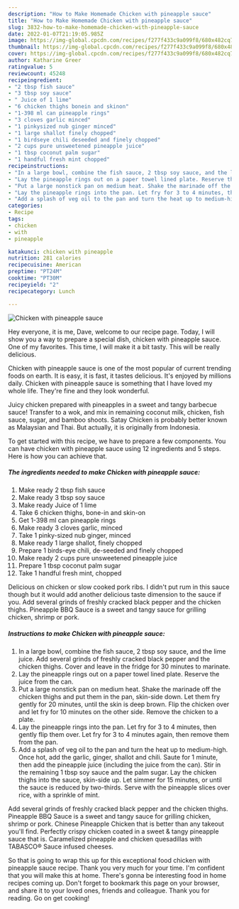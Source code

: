 ```yaml
---
description: "How to Make Homemade Chicken with pineapple sauce"
title: "How to Make Homemade Chicken with pineapple sauce"
slug: 3832-how-to-make-homemade-chicken-with-pineapple-sauce
date: 2022-01-07T21:19:05.985Z
image: https://img-global.cpcdn.com/recipes/f277f433c9a099f8/680x482cq70/chicken-with-pineapple-sauce-recipe-main-photo.jpg
thumbnail: https://img-global.cpcdn.com/recipes/f277f433c9a099f8/680x482cq70/chicken-with-pineapple-sauce-recipe-main-photo.jpg
cover: https://img-global.cpcdn.com/recipes/f277f433c9a099f8/680x482cq70/chicken-with-pineapple-sauce-recipe-main-photo.jpg
author: Katharine Greer
ratingvalue: 5
reviewcount: 45248
recipeingredient:
- "2 tbsp fish sauce"
- "3 tbsp soy sauce"
- " Juice of 1 lime"
- "6 chicken thighs bonein and skinon"
- "1-398 ml can pineapple rings"
- "3 cloves garlic minced"
- "1 pinkysized nub ginger minced"
- "1 large shallot finely chopped"
- "1 birdseye chili deseeded and finely chopped"
- "2 cups pure unsweetened pineapple juice"
- "1 tbsp coconut palm sugar"
- "1 handful fresh mint chopped"
recipeinstructions:
- "In a large bowl, combine the fish sauce, 2 tbsp soy sauce, and the lime juice. Add several grinds of freshly cracked black pepper and the chicken thighs. Cover and leave in the fridge for 30 minutes to marinate."
- "Lay the pineapple rings out on a paper towel lined plate. Reserve the juice from the can."
- "Put a large nonstick pan on medium heat. Shake the marinade off the chicken thighs and put them in the pan, skin-side down. Let them fry gently for 20 minutes, until the skin is deep brown. Flip the chicken over and let fry for 10 minutes on the other side. Remove the chicken to a plate."
- "Lay the pineapple rings into the pan. Let fry for 3 to 4 minutes, then gently flip them over. Let fry for 3 to 4 minutes again, then remove them from the pan."
- "Add a splash of veg oil to the pan and turn the heat up to medium-high. Once hot, add the garlic, ginger, shallot and chili. Saute for 1 minute, then add the pineapple juice (including the juice from the can). Stir in the remaining 1 tbsp soy sauce and the palm sugar. Lay the chicken thighs into the sauce, skin-side up. Let simmer for 15 minutes, or until the sauce is reduced by two-thirds. Serve with the pineapple slices over rice, with a sprinkle of mint."
categories:
- Recipe
tags:
- chicken
- with
- pineapple

katakunci: chicken with pineapple 
nutrition: 281 calories
recipecuisine: American
preptime: "PT24M"
cooktime: "PT30M"
recipeyield: "2"
recipecategory: Lunch

---
```



![Chicken with pineapple sauce](https://img-global.cpcdn.com/recipes/f277f433c9a099f8/680x482cq70/chicken-with-pineapple-sauce-recipe-main-photo.jpg)

Hey everyone, it is me, Dave, welcome to our recipe page. Today, I will show you a way to prepare a special dish, chicken with pineapple sauce. One of my favorites. This time, I will make it a bit tasty. This will be really delicious.

Chicken with pineapple sauce is one of the most popular of current trending foods on earth. It is easy, it is fast, it tastes delicious. It's enjoyed by millions daily. Chicken with pineapple sauce is something that I have loved my whole life. They're fine and they look wonderful.

Juicy chicken prepared with pineapples in a sweet and tangy barbecue sauce! Transfer to a wok, and mix in remaining coconut milk, chicken, fish sauce, sugar, and bamboo shoots. Satay Chicken is probably better known as Malaysian and Thai. But actually, it is originally from Indonesia.


To get started with this recipe, we have to prepare a few components. You can have chicken with pineapple sauce using 12 ingredients and 5 steps. Here is how you can achieve that.

<!--inarticleads1-->

##### The ingredients needed to make Chicken with pineapple sauce:

1. Make ready 2 tbsp fish sauce
1. Make ready 3 tbsp soy sauce
1. Make ready  Juice of 1 lime
1. Take 6 chicken thighs, bone-in and skin-on
1. Get 1-398 ml can pineapple rings
1. Make ready 3 cloves garlic, minced
1. Take 1 pinky-sized nub ginger, minced
1. Make ready 1 large shallot, finely chopped
1. Prepare 1 birds-eye chili, de-seeded and finely chopped
1. Make ready 2 cups pure unsweetened pineapple juice
1. Prepare 1 tbsp coconut palm sugar
1. Take 1 handful fresh mint, chopped


Delicious on chicken or slow cooked pork ribs. I didn&#39;t put rum in this sauce though but it would add another delicious taste dimension to the sauce if you. Add several grinds of freshly cracked black pepper and the chicken thighs. Pineapple BBQ Sauce is a sweet and tangy sauce for grilling chicken, shrimp or pork. 

<!--inarticleads2-->

##### Instructions to make Chicken with pineapple sauce:

1. In a large bowl, combine the fish sauce, 2 tbsp soy sauce, and the lime juice. Add several grinds of freshly cracked black pepper and the chicken thighs. Cover and leave in the fridge for 30 minutes to marinate.
1. Lay the pineapple rings out on a paper towel lined plate. Reserve the juice from the can.
1. Put a large nonstick pan on medium heat. Shake the marinade off the chicken thighs and put them in the pan, skin-side down. Let them fry gently for 20 minutes, until the skin is deep brown. Flip the chicken over and let fry for 10 minutes on the other side. Remove the chicken to a plate.
1. Lay the pineapple rings into the pan. Let fry for 3 to 4 minutes, then gently flip them over. Let fry for 3 to 4 minutes again, then remove them from the pan.
1. Add a splash of veg oil to the pan and turn the heat up to medium-high. Once hot, add the garlic, ginger, shallot and chili. Saute for 1 minute, then add the pineapple juice (including the juice from the can). Stir in the remaining 1 tbsp soy sauce and the palm sugar. Lay the chicken thighs into the sauce, skin-side up. Let simmer for 15 minutes, or until the sauce is reduced by two-thirds. Serve with the pineapple slices over rice, with a sprinkle of mint.


Add several grinds of freshly cracked black pepper and the chicken thighs. Pineapple BBQ Sauce is a sweet and tangy sauce for grilling chicken, shrimp or pork. Chinese Pineapple Chicken that is better than any takeout you&#39;ll find. Perfectly crispy chicken coated in a sweet &amp; tangy pineapple sauce that is. Caramelized pineapple and chicken quesadillas with TABASCO® Sauce infused cheeses. 

So that is going to wrap this up for this exceptional food chicken with pineapple sauce recipe. Thank you very much for your time. I'm confident that you will make this at home. There's gonna be interesting food in home recipes coming up. Don't forget to bookmark this page on your browser, and share it to your loved ones, friends and colleague. Thank you for reading. Go on get cooking!
